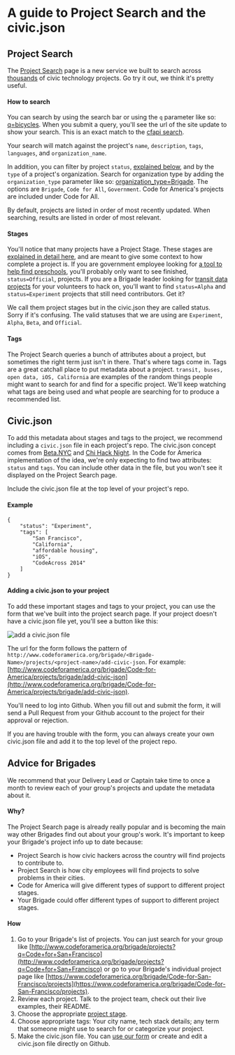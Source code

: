# A guide to Project Search and the civic.json

## Project Search
The [Project Search](http://www.codeforamerica.org/brigade/projects) page is a new service we built to search across [thousands](http://www.codeforamerica.org/brigade/numbers/) of civic technology projects. Go try it out, we think it's pretty useful.

#### How to search
You can search by using the search bar or using the `q` parameter like so: [q=bicycles](http://www.codeforamerica.org/brigade/projects?q=bicycles). When you submit a query, you'll see the url of the site update to show your search. This is an exact match to the [cfapi search](http://www.cfapi-staging.herokuapp.com/api/projects?q=bicycles).

Your search will match against the project's `name`, `description`, `tags`, `languages`, and `organization_name`.

In addition, you can filter by project `status`, [explained below](#stages), and by the `type` of a project's organization. Search for organization type by adding the `organization_type` parameter like so: [organization_type=Brigade](http://www.codeforamerica.org/brigade/projects?organization_type=Brigade). The options are `Brigade`, `Code for All`, `Government`. Code for America's projects are included under Code for All.

By default, projects are listed in order of most recently updated. When searching, results are listed in order of most relevant.

#### Stages
You'll notice that many projects have a Project Stage. These stages are [explained in detail here](http://www.codeforamerica.org/brigade/projects/stages), and are meant to give some context to how complete a project is. If you are government employee looking for [a tool to help find preschools](http://www.codeforamerica.org/brigade/projects?status=Official&q=preschool), you'll probably only want to see finished, `status=Official`, projects. If you are a Brigade leader looking for [transit data projects](http://www.codeforamerica.org/brigade/projects?status=Experimentq=transit%20data) for your volunteers to hack on, you'll want to find `status=Alpha` and `status=Experiment` projects that still need contributors. Get it?

We call them project stages but in the civic.json they are called status. Sorry if it's confusing. The valid statuses that we are using are `Experiment`, `Alpha`, `Beta`, and `Official`.

#### Tags
The Project Search queries a bunch of attributes about a project, but sometimes the right term just isn't in there. That's where tags come in. Tags are a great catchall place to put metadata about a project. `transit, buses, open data, iOS, California` are examples of the random things people might want to search for and find for a specific project. We'll keep watching what tags are being used and what people are searching for to produce a recommended list.

## Civic.json
To add this metadata about stages and tags to the project, we recommend including a `civic.json` file in each project's repo. The civic.json concept comes from [Beta.NYC](https://github.com/BetaNYC/civic.json) and [Chi Hack Night](https://github.com/open-city/civic-json-worker). In the Code for America implementation of the idea, we're only expecting to find two attributes: `status` and `tags`. You can include other data in the file, but you won't see it displayed on the Project Search page.

Include the civic.json file at the top level of your project's repo.

#### Example
```
{
    "status": "Experiment", 
    "tags": [
        "San Francisco",
        "California",
        "affordable housing", 
        "iOS", 
        "CodeAcross 2014"
    ]
}
```

#### Adding a civic.json to your project
To add these important stages and tags to your project, you can use the form that we've built into the project search page. If your project doesn't have a civic.json file yet, you'll see a button like this:

![add a civic.json file](http://i.imgur.com/lhQ7GIL.png)

The url for the form follows the pattern of `http://www.codeforamerica.org/brigade/<Brigade-Name>/projects/<project-name>/add-civic-json`. For example: [http://www.codeforamerica.org/brigade/Code-for-America/projects/brigade/add-civic-json](http://www.codeforamerica.org/brigade/Code-for-America/projects/brigade/add-civic-json).

You'll need to log into Github. When you fill out and submit the form, it will send a Pull Request from your Github account to the project for their approval or rejection.

If you are having trouble with the form, you can always create your own civic.json file and add it to the top level of the project repo.

## Advice for Brigades
We recommend that your Delivery Lead or Captain take time to once a month to review each of your group's projects and update the metadata about it.

#### Why?
The Project Search page is already really popular and is becoming the main way other Brigades find out about your group's work. It's important to keep your Brigade's project info up to date because:
* Project Search is how civic hackers across the country will find projects to contribute to.
* Project Search is how city employees will find projects to solve problems in their cities.
* Code for America will give different types of support to different project stages.
* Your Brigade could offer different types of support to different project stages.

#### How
1. Go to your Brigade's list of projects. You can just search for your group like [http://www.codeforamerica.org/brigade/projects?q=Code+for+San+Francisco](http://www.codeforamerica.org/brigade/projects?q=Code+for+San+Francisco) or go to your Brigade's individual project page like [https://www.codeforamerica.org/brigade/Code-for-San-Francisco/projects](https://www.codeforamerica.org/brigade/Code-for-San-Francisco/projects).
2. Review each project. Talk to the project team, check out their live examples, their README.
3. Choose the appropriate [project stage](http://www.codeforamerica.org/brigade/projects/stages). 
4. Choose appropriate tags: Your city name, tech stack details; any term that someone might use to search for or categorize your project.
5. Make the civic.json file. You can [use our form](#adding-a-civicjson-to-your-project) or create and edit a civic.json file directly on Github.
